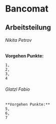 # Bancomat



## Arbeitsteilung 
###### Nikita Petrov
**Vorgehen Punkte:**
```
1,
2,
3,
4
```
###### Glatzl Fabio

```
**Vorgehen Punkte:**
5,
6,
7
```
